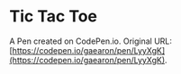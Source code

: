 # Tic Tac Toe

A Pen created on CodePen.io. Original URL: [https://codepen.io/gaearon/pen/LyyXgK](https://codepen.io/gaearon/pen/LyyXgK).

